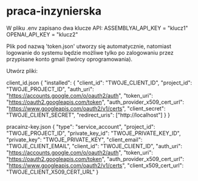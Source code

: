 # praca-inzynierska

W pliku .env zapisano dwa klucze API:
ASSEMBLYAI_API_KEY = "klucz1"
OPENAI_API_KEY = "klucz2"

Plik pod nazwą 'token.json' utworzy się automatycznie, 
natomiast logowanie do systemu będzie możliwe tylko 
po zalogowaniu przez przypisane konto gmail (twórcy oprogramowania).

Utwórz pliki:

client_id.json
{
  "installed": {
    "client_id": "TWOJE_CLIENT_ID",
    "project_id": "TWOJE_PROJECT_ID",
    "auth_uri": "https://accounts.google.com/o/oauth2/auth",
    "token_uri": "https://oauth2.googleapis.com/token",
    "auth_provider_x509_cert_url": "https://www.googleapis.com/oauth2/v1/certs",
    "client_secret": "TWOJE_CLIENT_SECRET",
    "redirect_uris": ["http://localhost"]
  }
}


pracainz-key.json
{
  "type": "service_account",
  "project_id": "TWOJE_PROJECT_ID",
  "private_key_id": "TWOJE_PRIVATE_KEY_ID",
  "private_key": "TWOJE_PRIVATE_KEY",
  "client_email": "TWOJE_CLIENT_EMAIL",
  "client_id": "TWOJE_CLIENT_ID",
  "auth_uri": "https://accounts.google.com/o/oauth2/auth",
  "token_uri": "https://oauth2.googleapis.com/token",
  "auth_provider_x509_cert_url": "https://www.googleapis.com/oauth2/v1/certs",
  "client_x509_cert_url": "TWOJE_CLIENT_X509_CERT_URL"
}







